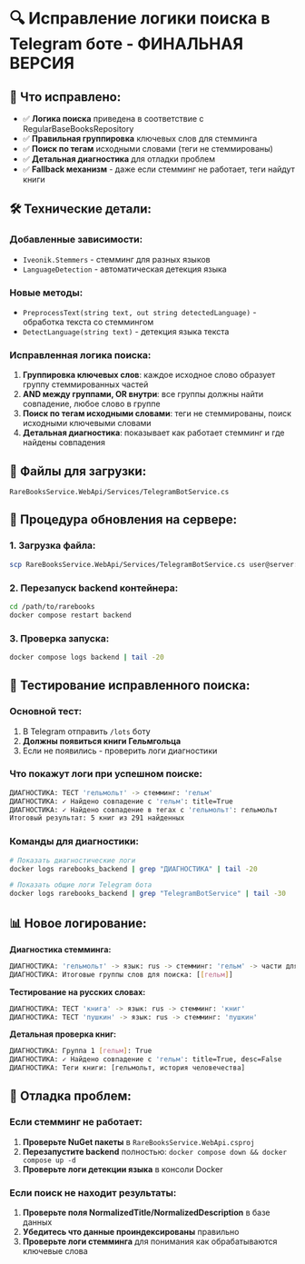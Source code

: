 # 🔍 Исправление логики поиска в Telegram боте - ФИНАЛЬНАЯ ВЕРСИЯ

## 🎯 **Что исправлено:**
- ✅ **Логика поиска** приведена в соответствие с RegularBaseBooksRepository
- ✅ **Правильная группировка** ключевых слов для стемминга  
- ✅ **Поиск по тегам** исходными словами (теги не стеммированы)
- ✅ **Детальная диагностика** для отладки проблем
- ✅ **Fallback механизм** - даже если стемминг не работает, теги найдут книги

## 🛠️ **Технические детали:**

### **Добавленные зависимости:**
- `Iveonik.Stemmers` - стемминг для разных языков
- `LanguageDetection` - автоматическая детекция языка

### **Новые методы:**
- `PreprocessText(string text, out string detectedLanguage)` - обработка текста со стеммингом
- `DetectLanguage(string text)` - детекция языка текста

### **Исправленная логика поиска:**
1. **Группировка ключевых слов**: каждое исходное слово образует группу стеммированных частей
2. **AND между группами, OR внутри**: все группы должны найти совпадение, любое слово в группе
3. **Поиск по тегам исходными словами**: теги не стеммированы, поиск исходными ключевыми словами
4. **Детальная диагностика**: показывает как работает стемминг и где найдены совпадения

## 📄 **Файлы для загрузки:**
```
RareBooksService.WebApi/Services/TelegramBotService.cs
```

## 🚀 **Процедура обновления на сервере:**

### **1. Загрузка файла:**
```bash
scp RareBooksService.WebApi/Services/TelegramBotService.cs user@server:/path/to/rarebooks/RareBooksService.WebApi/Services/
```

### **2. Перезапуск backend контейнера:**
```bash
cd /path/to/rarebooks
docker compose restart backend
```

### **3. Проверка запуска:**
```bash
docker compose logs backend | tail -20
```

## 🧪 **Тестирование исправленного поиска:**

### **Основной тест:**
1. В Telegram отправить `/lots` боту
2. **Должны появиться книги Гельмгольца**  
3. Если не появились - проверить логи диагностики

### **Что покажут логи при успешном поиске:**
```bash
ДИАГНОСТИКА: ТЕСТ 'гельмольт' -> стемминг: 'гельм'
ДИАГНОСТИКА: ✓ Найдено совпадение с 'гельм': title=True
ДИАГНОСТИКА: ✓ Найдено совпадение в тегах с 'гельмольт': гельмольт
Итоговый результат: 5 книг из 291 найденных
```

### **Команды для диагностики:**
```bash
# Показать диагностические логи
docker logs rarebooks_backend | grep "ДИАГНОСТИКА" | tail -20

# Показать общие логи Telegram бота  
docker logs rarebooks_backend | grep "TelegramBotService" | tail -30
```

## 📊 **Новое логирование:**

**Диагностика стемминга:**
```bash
ДИАГНОСТИКА: 'гельмольт' -> язык: rus -> стемминг: 'гельм' -> части для поиска: [гельм]
ДИАГНОСТИКА: Итоговые группы слов для поиска: [[гельм]]
```

**Тестирование на русских словах:**
```bash  
ДИАГНОСТИКА: ТЕСТ 'книга' -> язык: rus -> стемминг: 'книг'
ДИАГНОСТИКА: ТЕСТ 'пушкин' -> язык: rus -> стемминг: 'пушкин'
```

**Детальная проверка книг:**
```bash
ДИАГНОСТИКА: Группа 1 [гельм]: True
ДИАГНОСТИКА: ✓ Найдено совпадение с 'гельм': title=True, desc=False  
ДИАГНОСТИКА: Теги книги: [гельмольт, история человечества]
```

## 🔧 **Отладка проблем:**

### **Если стемминг не работает:**
1. **Проверьте NuGet пакеты** в `RareBooksService.WebApi.csproj`
2. **Перезапустите backend** полностью: `docker compose down && docker compose up -d`
3. **Проверьте логи детекции языка** в консоли Docker

### **Если поиск не находит результаты:**
1. **Проверьте поля NormalizedTitle/NormalizedDescription** в базе данных
2. **Убедитесь что данные проиндексированы** правильно
3. **Проверьте логи стемминга** для понимания как обрабатываются ключевые слова
